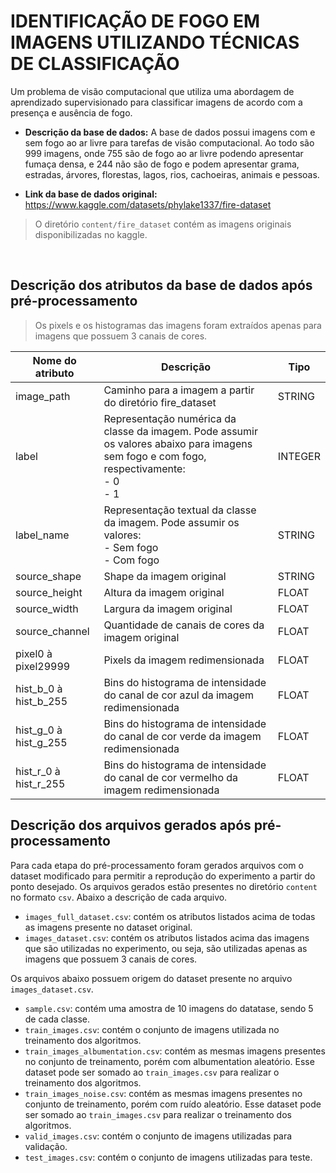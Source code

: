# IDENTIFICAÇÃO DE FOGO EM IMAGENS UTILIZANDO TÉCNICAS DE CLASSIFICAÇÃO

Um problema de visão computacional que utiliza uma abordagem de aprendizado supervisionado para classificar imagens de acordo com a presença e ausência de fogo.

- **Descrição da base de dados:** A base de dados possui imagens com e sem fogo ao ar livre para tarefas de visão computacional. Ao todo são 999 imagens, onde 755 são de fogo ao ar livre podendo apresentar fumaça densa, e 244 não são de fogo e podem apresentar grama, estradas, árvores, florestas, lagos, rios, cachoeiras, animais e pessoas. 


- **Link da base de dados original:** https://www.kaggle.com/datasets/phylake1337/fire-dataset
> O diretório `content/fire_dataset` contém as imagens originais disponibilizadas no kaggle.

<br> 

## Descrição dos atributos da base de dados após pré-processamento

> Os pixels e os histogramas das imagens foram extraídos apenas para imagens que possuem 3 canais de cores.

| Nome do atributo | Descrição | Tipo |
|------------------|-----------|------|
| image_path | Caminho para a imagem a partir do diretório fire_dataset | STRING |
| label | Representação numérica da classe da imagem. Pode assumir os valores abaixo para imagens sem fogo e com fogo, respectivamente: <br> - 0  <br> - 1 | INTEGER |
| label_name | Representação textual da classe da imagem. Pode assumir os valores: <br> - Sem fogo <br> - Com fogo | STRING |
| source_shape | Shape da imagem original | STRING |
| source_height | Altura da imagem original | FLOAT |
| source_width | Largura da imagem original | FLOAT |
| source_channel | Quantidade de canais de cores da imagem original | FLOAT |
| pixel0 à pixel29999 | Pixels da imagem redimensionada | FLOAT |
| hist_b_0 à hist_b_255 | Bins do histograma de intensidade do canal de cor azul da imagem redimensionada | FLOAT |
| hist_g_0 à hist_g_255 | Bins do histograma de intensidade do canal de cor verde  da imagem redimensionada | FLOAT |
| hist_r_0 à hist_r_255 | Bins do histograma de intensidade do canal de cor vermelho da imagem redimensionada | FLOAT |

## Descrição dos arquivos gerados após pré-processamento

Para cada etapa do pré-processamento foram gerados arquivos com o dataset modificado para permitir a reprodução do experimento a partir do ponto desejado. Os arquivos gerados estão presentes no diretório `content` no formato `csv`. Abaixo a descrição de cada arquivo.

- `images_full_dataset.csv`: contém os atributos listados acima de todas as imagens presente no dataset original.
- `images_dataset.csv`: contém os atributos listados acima das imagens que são utilizadas no experimento, ou seja, são utilizadas apenas as imagens que possuem 3 canais de cores.

Os arquivos abaixo possuem origem do dataset presente no arquivo `images_dataset.csv`.
- `sample.csv`: contém uma amostra de 10 imagens do datatase, sendo 5 de cada classe.
- `train_images.csv`: contém o conjunto de imagens utilizada no treinamento dos algoritmos.
- `train_images_albumentation.csv`: contém as mesmas imagens presentes no conjunto de treinamento, porém com albumentation aleatório. Esse dataset pode ser somado ao `train_images.csv` para realizar o treinamento dos algoritmos.
- `train_images_noise.csv`: contém as mesmas imagens presentes no conjunto de treinamento, porém com ruído aleatório. Esse dataset pode ser somado ao `train_images.csv` para realizar o treinamento dos algoritmos.
- `valid_images.csv`: contém o conjunto de imagens utilizadas para validação.
- `test_images.csv`: contém o conjunto de imagens utilizadas para teste.
